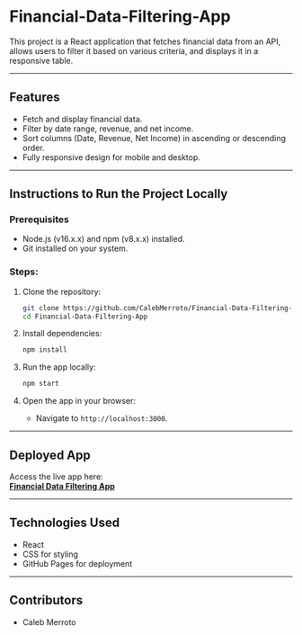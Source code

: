 # Financial-Data-Filtering-App

This project is a React application that fetches financial data from an API, allows users to filter it based on various criteria, and displays it in a responsive table.

---

## **Features**
- Fetch and display financial data.
- Filter by date range, revenue, and net income.
- Sort columns (Date, Revenue, Net Income) in ascending or descending order.
- Fully responsive design for mobile and desktop.

---

## **Instructions to Run the Project Locally**

### Prerequisites
- Node.js (v16.x.x) and npm (v8.x.x) installed.
- Git installed on your system.

### Steps:
1. Clone the repository:
   ```bash
   git clone https://github.com/CalebMerroto/Financial-Data-Filtering-App.git
   cd Financial-Data-Filtering-App
   ```

2. Install dependencies:
   ```bash
   npm install
   ```

3. Run the app locally:
   ```bash
   npm start
   ```

4. Open the app in your browser:
   - Navigate to `http://localhost:3000`.

---

## **Deployed App**

Access the live app here:  
**[Financial Data Filtering App](https://CalebMerroto.github.io/Financial-Data-Filtering-App)**

---

## **Technologies Used**
- React
- CSS for styling
- GitHub Pages for deployment

---

## **Contributors**
- Caleb Merroto
